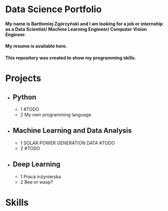 # Data Science Portfolio

#### My name is Bartłomiej Zgórzyński and I am looking for a job or internship as a Data Scientist/ Machine Learning Engineer/ Computer Vision Engineer.
#### My resume is available here.
#### This repository was created to show my programming skills.

# Projects

- ## Python
  - 1 #TODO
  - 2 My own programming language

- ## Machine Learning and Data Analysis
  - 1 SOLAR POWER GENERATION DATA #TODO
  - 2 #TODO
  
- ## Deep Learning
  - 1 Praca inżynierska
  - 2 Bee or wasp?

# Skills
  
